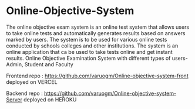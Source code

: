 # Online-Objective-System


The online objective exam system is an online test system that allows users to take online tests and automatically generates results based on answers marked by users. The system is to be used for various online tests conducted by schools colleges and other institutions. The system is an online application that ca be used to take tests online and get instant results. Online Objective Examination System with different types of users- Admin, Student and Faculty


Frontend repo : https://github.com/varuogm/Online-objective-system-front
deployed on VERCEL

Backend repo : https://github.com/varuogm/Online-objective-system-Server
deployed on HEROKU
